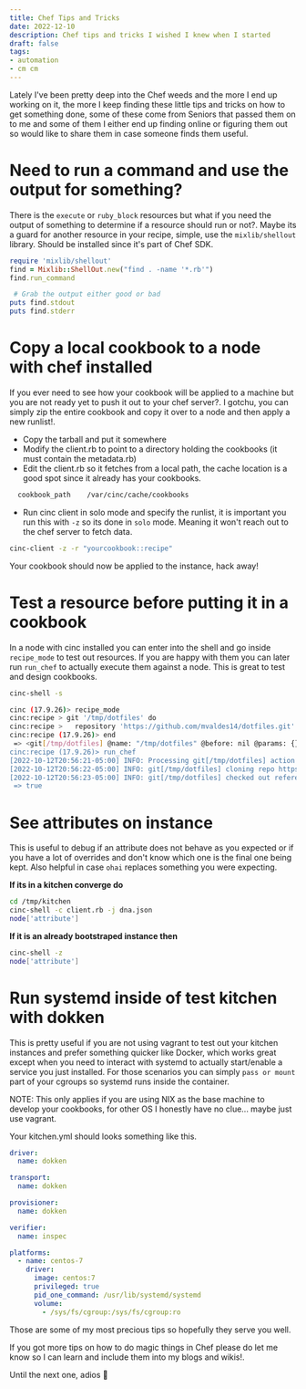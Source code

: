 ```yaml
---
title: Chef Tips and Tricks
date: 2022-12-10
description: Chef tips and tricks I wished I knew when I started
draft: false
tags: 
- automation
- cm cm
---
```


Lately I've been pretty deep into the Chef weeds and the more I end up working on it, the more I keep finding these little tips and tricks on how to get something done, some of these come from Seniors that passed them on to me and some of them I either end up finding online or figuring them out so would like to share them in case someone finds them useful.

# Need to run a command and use the output for something?

There is the `execute` or `ruby_block` resources but what if you need the output of something to determine if a resource should run or not?. Maybe its a guard for another resource in your recipe, simple, use the `mixlib/shellout` library. Should be installed since it's part of Chef SDK.

```ruby
require 'mixlib/shellout'
find = Mixlib::ShellOut.new("find . -name '*.rb'")
find.run_command

 # Grab the output either good or bad
puts find.stdout
puts find.stderr
```

# Copy a local cookbook to a node with chef installed

If you ever need to see how your cookbook will be applied to a machine but you are not ready yet to push it out to your chef server?. I gotchu, you can simply zip the entire cookbook and copy it over to a node and then apply a new runlist!.

- Copy the tarball and put it somewhere
- Modify the client.rb to point to a directory holding the cookbooks (it must contain the metadata.rb)
- Edit the client.rb so it fetches from a local path, the cache location is a good spot since it already has your cookbooks.

```bash
  cookbook_path    /var/cinc/cache/cookbooks
```

- Run cinc client in solo mode and specify the runlist, it is important you run this with `-z` so its done in `solo` mode. Meaning it won't reach out to the chef server to fetch data.

```bash
cinc-client -z -r "yourcookbook::recipe"
```

Your cookbook should now be applied to the instance, hack away!

# Test a resource before putting it in a cookbook

In a node with cinc installed you can enter into the shell and go inside `recipe_mode` to test out resources. If you are happy with them you can later run `run_chef` to actually execute them against a node. This is great to test and design cookbooks.

```bash
cinc-shell -s

cinc (17.9.26)> recipe_mode
cinc:recipe > git '/tmp/dotfiles' do
cinc:recipe >   repository 'https://github.com/mvaldes14/dotfiles.git'
cinc:recipe (17.9.26)> end
 => <git[/tmp/dotfiles] @name: "/tmp/dotfiles" @before: nil @params: {} @provider: nil @allowed_actions: [:nothing, :sync, :checkout, :export, :diff, :log] @action: [:sync] @updated: false @updated_by_last_action: false @source_line: "(irb#1):1:in `<main>'" @guard_interpreter: nil @default_guard_interpreter: :default @elapsed_time: 0 @declared_type: :git @cookbook_name: nil @recipe_name: nil @repository: "https://github.com/mvaldes14/dotfiles.git">
cinc:recipe (17.9.26)> run_chef
[2022-10-12T20:56:21-05:00] INFO: Processing git[/tmp/dotfiles] action sync ((irb#1) line 1)
[2022-10-12T20:56:22-05:00] INFO: git[/tmp/dotfiles] cloning repo https://github.com/mvaldes14/dotfiles.git to /tmp/dotfiles
[2022-10-12T20:56:23-05:00] INFO: git[/tmp/dotfiles] checked out reference: 5c362e70aaa0c51055df0c7015582d89ab3e1017
 => true

```

# See attributes on instance

This is useful to debug if an attribute does not behave as you expected or if you have a lot of overrides and don't know which one is the final one being kept. Also helpful in case `ohai` replaces something you were expecting.

**If its in a kitchen converge do**

```sh
cd /tmp/kitchen
cinc-shell -c client.rb -j dna.json
node['attribute']
```

**If it is an already bootstraped instance then**

```sh
cinc-shell -z
node['attribute']
```

# Run systemd inside of test kitchen with dokken

This is pretty useful if you are not using vagrant to test out your kitchen instances and prefer something quicker like Docker, which works great except when you need to interact with systemd to actually start/enable a service you just installed.
For those scenarios you can simply `pass or mount` part of your cgroups so systemd runs inside the container.

NOTE: This only applies if you are using NIX as the base machine to develop your cookbooks, for other OS I honestly have no clue... maybe just use vagrant.

Your kitchen.yml should looks something like this.

```yaml
driver:
  name: dokken

transport:
  name: dokken

provisioner:
  name: dokken

verifier:
  name: inspec

platforms:
  - name: centos-7
    driver:
      image: centos:7
      privileged: true
      pid_one_command: /usr/lib/systemd/systemd
      volume:
        - /sys/fs/cgroup:/sys/fs/cgroup:ro
```

Those are some of my most precious tips so hopefully they serve you well.

If you got more tips on how to do magic things in Chef please do let me know so I can learn and include them into my blogs and wikis!.

Until the next one, adios 👋
